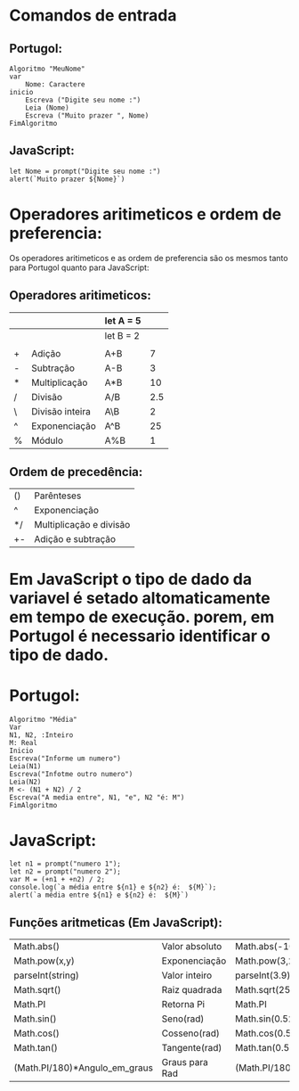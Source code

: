 # Comandos de entrada

## Portugol:
    Algoritmo "MeuNome"
    var
        Nome: Caractere
    inicio
        Escreva ("Digite seu nome :")
        Leia (Nome)
        Escreva ("Muito prazer ", Nome)
    FimAlgoritmo

## JavaScript:
    let Nome = prompt("Digite seu nome :")
    alert(`Muito prazer ${Nome}`)

# Operadores aritimeticos e ordem de preferencia:
Os operadores aritimeticos e as ordem de preferencia são os mesmos tanto para Portugol quanto para JavaScript:

## Operadores aritimeticos:
| |                 |let A = 5|   |
|-|-----------------|---------|---|
| |                 |let B = 2|   |      
| |                 |         |   |                
|+|Adição           |A+B      |7  |       
|-|Subtração        |A-B      |3  |
|*|Multiplicação    |A*B      |10 |
|/|Divisão          |A/B      |2.5|
| \ |Divisão inteira  |A\B      |2  |
|^|Exponenciação    |A^B      |25 |
|%|Módulo           |A%B      |1  |

## Ordem de precedência:
|  |                       |
|--|-----------------------|
|()|Parênteses             |  
|^ |Exponenciação          |
|*/|Multiplicação e divisão|
|+-|Adição e subtração     |




# Em JavaScript o tipo de dado da variavel é setado altomaticamente em tempo de execução. porem, em Portugol é necessario identificar o tipo de dado.

# Portugol:

    Algoritmo "Média"
    Var
    N1, N2, :Inteiro
    M: Real
    Inicio
    Escreva("Informe um numero")
    Leia(N1)
    Escreva("Infotme outro numero")
    Leia(N2)
    M <- (N1 + N2) / 2
    Escreva("A media entre", N1, "e", N2 "é: M")
    FimAlgoritmo

# JavaScript:


    let n1 = prompt("numero 1");
    let n2 = prompt("numero 2");
    var M = (+n1 + +n2) / 2;
    console.log(`a média entre ${n1} e ${n2} é:  ${M}`);
    alert(`a média entre ${n1} e ${n2} é:  ${M}`)
    
  




## Funções aritmeticas (Em JavaScript):
|                             |               |                |     |
|-----------------------------|---------------|----------------|-----|
|Math.abs()                   | Valor absoluto|Math.abs(-10)   |10   |
|Math.pow(x,y)                |Exponenciação  |Math.pow(3,2)   |9    |
|parseInt(string)             |Valor inteiro  |parseInt(3.9)   |3    |
|Math.sqrt()                  |Raiz quadrada  |Math.sqrt(25)   |5    |
|Math.PI                      |Retorna Pi     |Math.PI|3.14159 |     |
|Math.sin()                   |Seno(rad)      |Math.sin(0.523) |0.499|
|Math.cos()                   |Cosseno(rad)   |Math.cos(0.523) |0.866|
|Math.tan()                   |Tangente(rad)  |Math.tan(0.523) |0.576|
|(Math.PI/180)*Angulo_em_graus|Graus para Rad |(Math.PI/180)*30|0.523|

